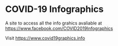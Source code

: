 # COVID-19 Infographics

A site to access all the info grahics avaliable at https://www.facebook.com/COVID2019Infographics

Visit https://www.covid19graphics.info
